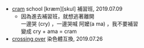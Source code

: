 - [cram]() school [kræm][skul] 補習班, 2019.07.09
  - 因為進去補習班，就想逃著離開
    <br>一邊哭 (cry) ，一邊哭喊 阿嬤(a ma) ，我不要補習
    <br>變成 cry + ama = cram
- [crossing over](https://tw.dictionary.search.yahoo.com/search?p=crossing+over) 染色體互換, 2019.07.26
